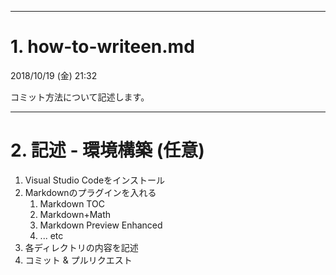 ______________________________________________________________________________
# 1. how-to-writeen.md
2018/10/19 (金) 21:32

コミット方法について記述します。

______________________________________________________________________________
# 2. 記述 - 環境構築 (任意)

1. Visual Studio Codeをインストール
2. Markdownのプラグインを入れる
    1. Markdown TOC
    2. Markdown+Math
    3. Markdown Preview Enhanced
    4. ... etc
4. 各ディレクトリの内容を記述
5. コミット & プルリクエスト
